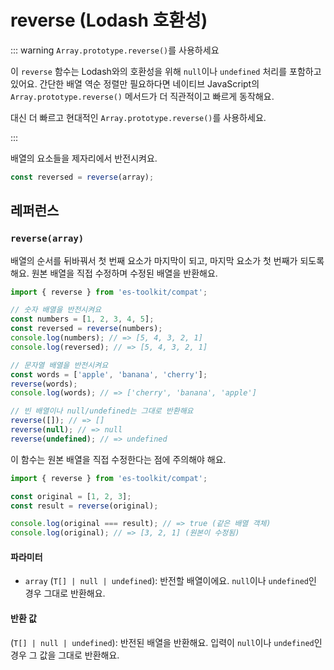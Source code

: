 # reverse (Lodash 호환성)

::: warning `Array.prototype.reverse()`를 사용하세요

이 `reverse` 함수는 Lodash와의 호환성을 위해 `null`이나 `undefined` 처리를 포함하고 있어요. 간단한 배열 역순 정렬만 필요하다면 네이티브 JavaScript의 `Array.prototype.reverse()` 메서드가 더 직관적이고 빠르게 동작해요.

대신 더 빠르고 현대적인 `Array.prototype.reverse()`를 사용하세요.

:::

배열의 요소들을 제자리에서 반전시켜요.

```typescript
const reversed = reverse(array);
```

## 레퍼런스

### `reverse(array)`

배열의 순서를 뒤바꿔서 첫 번째 요소가 마지막이 되고, 마지막 요소가 첫 번째가 되도록 해요. 원본 배열을 직접 수정하며 수정된 배열을 반환해요.

```typescript
import { reverse } from 'es-toolkit/compat';

// 숫자 배열을 반전시켜요
const numbers = [1, 2, 3, 4, 5];
const reversed = reverse(numbers);
console.log(numbers); // => [5, 4, 3, 2, 1]
console.log(reversed); // => [5, 4, 3, 2, 1]

// 문자열 배열을 반전시켜요
const words = ['apple', 'banana', 'cherry'];
reverse(words);
console.log(words); // => ['cherry', 'banana', 'apple']

// 빈 배열이나 null/undefined는 그대로 반환해요
reverse([]); // => []
reverse(null); // => null
reverse(undefined); // => undefined
```

이 함수는 원본 배열을 직접 수정한다는 점에 주의해야 해요.

```typescript
import { reverse } from 'es-toolkit/compat';

const original = [1, 2, 3];
const result = reverse(original);

console.log(original === result); // => true (같은 배열 객체)
console.log(original); // => [3, 2, 1] (원본이 수정됨)
```

#### 파라미터

- `array` (`T[] | null | undefined`): 반전할 배열이에요. `null`이나 `undefined`인 경우 그대로 반환해요.

#### 반환 값

(`T[] | null | undefined`): 반전된 배열을 반환해요. 입력이 `null`이나 `undefined`인 경우 그 값을 그대로 반환해요.
